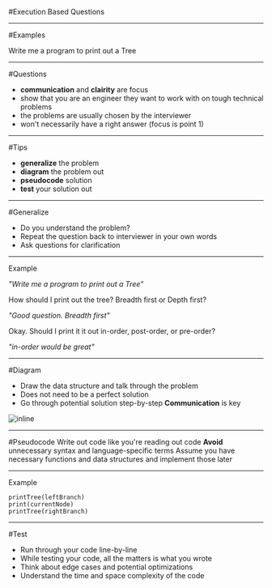 #Execution Based Questions

---

#Examples

Write me a program to print out a Tree

---

#Questions

- **communication** and **clairity** are focus
- show that you are an engineer they want to work with on tough technical problems
- the problems are usually chosen by the interviewer
- won't necessarily have a right answer (focus is point 1)

---

#Tips

- **generalize** the problem
- **diagram** the problem out
- **pseudocode** solution
- **test** your solution out

---

#Generalize

- Do you understand the problem?
- Repeat the question back to interviewer in your own words
- Ask questions for clarification

---

Example

*"Write me a program to print out a Tree"*

How should I print out the tree? Breadth first or Depth first?

*"Good question. Breadth first"*

Okay. Should I print it it out in-order, post-order, or pre-order?

*"in-order would be great"*

---

#Diagram

- Draw the data structure and talk through the problem
- Does not need to be a perfect solution
- Go through potential solution step-by-step
**Communication** is key

![inline](https://en.wikipedia.org/wiki/Tree_traversal#/media/File:Sorted_binary_tree_inorder.svg)

---

#Pseudocode
Write out code like you're reading out code
**Avoid** unnecessary syntax and language-specific terms
Assume you have necessary functions and data structures and implement those later

---

Example

```
printTree(leftBranch)
print(currentNode)
printTree(rightBranch)
```

---

#Test
- Run through your code line-by-line
- While testing your code, all the matters is what you wrote
- Think about edge cases and potential optimizations
- Understand the time and space complexity of the code





